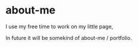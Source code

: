 # about-me

I use my free time to work on my little page,

In future it will be somekind of about-me / portfolio.

